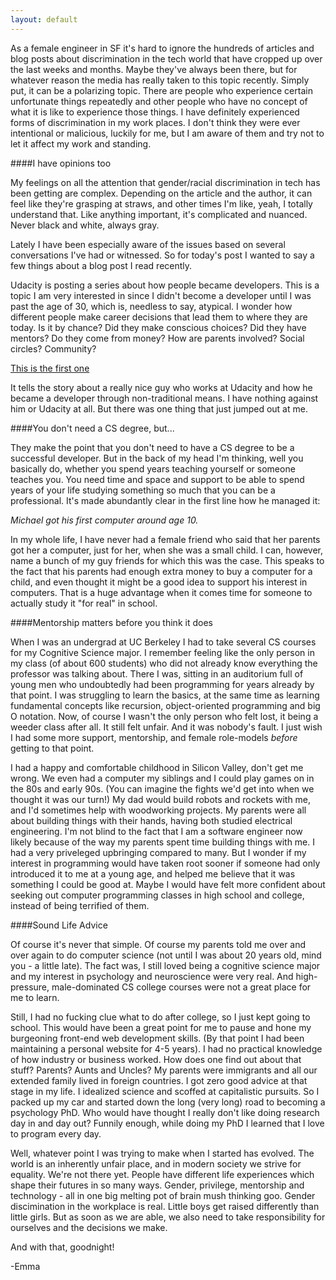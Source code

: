 ```yaml
---
layout: default
---
```


As a female engineer in SF it's hard to ignore the hundreds of articles and blog posts about discrimination in the tech world that have cropped up over the last weeks and months. Maybe they've always been there, but for whatever reason the media has really taken to this topic recently. Simply put, it can be a polarizing topic. There are people who experience certain unfortunate things repeatedly and other people who have no concept of what it is like to experience those things. I have definitely experienced forms of discrimination in my work places. I don't think they were ever intentional or malicious, luckily for me, but I am aware of them and try not to let it affect my work and standing.

####I have opinions too

My feelings on all the attention that gender/racial discrimination in tech has been getting are complex. Depending on the article and the author, it can feel like they're grasping at straws, and other times I'm like, yeah, I totally understand that. Like anything important, it's complicated and nuanced. Never black and white, always gray.

Lately I have been especially aware of the issues based on several conversations I've had or witnessed. So for today's post I wanted to say a few things about a blog post I read recently. 

Udacity is posting a series about how people became developers. This is a topic I am very interested in since I didn't become a developer until I was past the age of 30, which is, needless to say, atypical. I wonder how different people make career decisions that lead them to where they are today. Is it by chance? Did they make conscious choices? Did they have mentors? Do they come from money? How are parents involved? Social circles? Community?

[This is the first one](http://blog.udacity.com/2015/02/3-web-developers-built-careers-scratch-part-one-michael-wales.html)

It tells the story about a really nice guy who works at Udacity and how he became a developer through non-traditional means. I have nothing against him or Udacity at all. But there was one thing that just jumped out at me. 

####You don't need a CS degree, but...

They make the point that you don't need to have a CS degree to be a successful developer. But in the back of my head I'm thinking, well you basically do, whether you spend years teaching yourself or someone teaches you. You need time and space and support to be able to spend years of your life studying something so much that you can be a professional. It's made abundantly clear in the first line how he managed it:

*Michael got his first computer around age 10.*

In my whole life, I have never had a female friend who said that her parents got her a computer, just for her, when she was a small child. I can, however, name a bunch of my guy friends for which this was the case. This speaks to the fact that his parents had enough extra money to buy a computer for a child, and even thought it might be a good idea to support his interest in computers. That is a huge advantage when it comes time for someone to actually study it "for real" in school.

####Mentorship matters before you think it does

When I was an undergrad at UC Berkeley I had to take several CS courses for my Cognitive Science major. I remember feeling like the only person in my class (of about 600 students) who did not already know everything the professor was talking about. There I was, sitting in an auditorium full of young men who undoubtedly had been programming for years already by that point. I was struggling to learn the basics, at the same time as learning fundamental concepts like recursion, object-oriented programming and big O notation. Now, of course I wasn't the only person who felt lost, it being a weeder class after all. It still felt unfair. And it was nobody's fault. I just wish I had some more support, mentorship, and female role-models *before* getting to that point.

I had a happy and comfortable childhood in Silicon Valley, don't get me wrong. We even had a computer my siblings and I could play games on in the 80s and early 90s. (You can imagine the fights we'd get into when we thought it was our turn!) My dad would build robots and rockets with me, and I'd sometimes help with woodworking projects. My parents were all about building things with their hands, having both studied electrical engineering. I'm not blind to the fact that I am a software engineer now likely because of the way my parents spent time building things with me. I had a very priveleged upbringing compared to many. But I wonder if my interest in programming would have taken root sooner if someone had only introduced it to me at a young age, and helped me believe that it was something I could be good at. Maybe I would have felt more confident about seeking out computer programming classes in high school and college, instead of being terrified of them.

####Sound Life Advice

Of course it's never that simple. Of course my parents told me over and over again to do computer science (not until I was about 20 years old, mind you - a little late). The fact was, I still loved being a cognitive science major and my interest in psychology and neuroscience were very real. And high-pressure, male-dominated CS college courses were not a great place for me to learn. 

Still, I had no fucking clue what to do after college, so I just kept going to school. This would have been a great point for me to pause and hone my burgeoning front-end web development skills. (By that point I had been maintaining a personal website for 4-5 years). I had no practical knowledge of how industry or business worked. How does one find out about that stuff? Parents? Aunts and Uncles? My parents were immigrants and all our extended family lived in foreign countries. I got zero good advice at that stage in my life. I idealized science and scoffed at capitalistic pursuits. So I packed up my car and started down the long (very long) road to becoming a psychology PhD. Who would have thought I really don't like doing research day in and day out? Funnily enough, while doing my PhD I learned that I love to program every day.

Well, whatever point I was trying to make when I started has evolved. The world is an inherently unfair place, and in modern society we strive for equality. We're not there yet. People have different life experiences which shape their futures in so many ways. Gender, privilege, mentorship and technology - all in one big melting pot of brain mush thinking goo. Gender discimination in the workplace is real. Little boys get raised differently than little girls. But as soon as we are able, we also need to take responsibility for ourselves and the decisions we make.

And with that, goodnight!

-Emma

